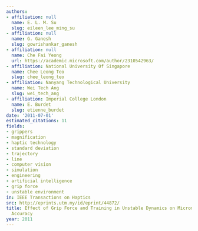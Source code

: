 ```yaml
---
authors:
- affiliation: null
  name: E. L. M. Su
  slug: eileen_lee_ming_su
- affiliation: null
  name: G. Ganesh
  slug: gowrishankar_ganesh
- affiliation: null
  name: Che Fai Yeong
  url: https://academic.microsoft.com/author/2310542963/
- affiliation: National University Of Singapore
  name: Chee Leong Teo
  slug: chee_leong_teo
- affiliation: Nanyang Technological University
  name: Wei Tech Ang
  slug: wei_tech_ang
- affiliation: Imperial College London
  name: E. Burdet
  slug: etienne_burdet
date: '2011-07-01'
estimated_citations: 11
fields:
- grippers
- magnification
- haptic technology
- standard deviation
- trajectory
- line
- computer vision
- simulation
- engineering
- artificial intelligence
- grip force
- unstable environment
in: IEEE Transactions on Haptics
src: http://eprints.utm.my/id/eprint/44872/
title: Effect of Grip Force and Training in Unstable Dynamics on Micromanipulation
  Accuracy
year: 2011
---
```

